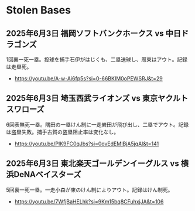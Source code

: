 # Stolen Bases

## 2025年6月3日 福岡ソフトバンクホークス vs 中日ドラゴンズ

1回裏一死一塁。投球を捕手石伊がはじくも、二塁送球し、周東はアウト。記録は走塁死。

- https://youtu.be/A-w-Ai6fp5s?si=0-66BKIM0oPEWSRJ&t=29

## 2025年6月3日 埼玉西武ライオンズ vs 東京ヤクルトスワローズ

6回表無死一塁。隅田の一塁けん制に一走岩田が飛び出し、二塁でアウト。記録は盗塁失敗。捕手古賀の盗塁阻止率は変化なし。

- https://youtu.be/PlK9FC0qJbs?si=0ovEdEMIBjA5jqAl&t=141

## 2025年6月3日 東北楽天ゴールデンイーグルス vs 横浜DeNAベイスターズ

5回裏一死一塁。一走小森が東のけん制によりアウト。記録はけん制死。

- https://youtu.be/7WfjBaHELhk?si=9Km15bq8CFuhxjJA&t=106